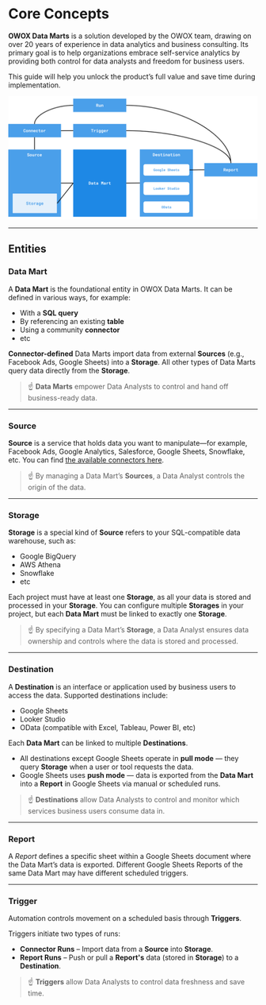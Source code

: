 # Core Concepts

**OWOX Data Marts** is a solution developed by the OWOX team, drawing on over 20 years of experience in data analytics and business consulting. Its primary goal is to help organizations embrace self-service analytics by providing both control for data analysts and freedom for business users.

This guide will help you unlock the product’s full value and save time during implementation.

![Core Concepts](../res/core-concepts.svg)

---

## Entities

### Data Mart

A **Data Mart** is the foundational entity in OWOX Data Marts. It can be defined in various ways, for example:

- With a **SQL query**
- By referencing an existing **table**
- Using a community **connector**
- etc

**Connector-defined** Data Marts import data from external **Sources** (e.g., Facebook Ads, Google Sheets) into a **Storage**.
All other types of Data Marts query data directly from the **Storage**.

> ☝️ **Data Marts** empower Data Analysts to control and hand off business-ready data.

---

### Source

**Source** is a service that holds data you want to manipulate—for example, Facebook Ads, Google Analytics, Salesforce, Google Sheets, Snowflake, etc. You can find [the available connectors here](https://docs.owox.com/#data-sources).

> ☝️ By managing a Data Mart’s **Sources**, a Data Analyst controls the origin of the data.

---

### Storage

**Storage** is a special kind of **Source** refers to your SQL-compatible data warehouse, such as:

- Google BigQuery
- AWS Athena
- Snowflake
- etc

Each project must have at least one **Storage**, as all your data is stored and processed in your **Storage**. You can configure multiple **Storages** in your project, but each **Data Mart** must be linked to exactly one **Storage**.

> ☝️ By specifying a Data Mart’s **Storage**, a Data Analyst ensures data ownership and controls where the data is stored and processed.

---

### Destination

A **Destination** is an interface or application used by business users to access the data. Supported destinations include:

- Google Sheets
- Looker Studio
- OData (compatible with Excel, Tableau, Power BI, etc)

Each **Data Mart** can be linked to multiple **Destinations**.

- All destinations except Google Sheets operate in **pull mode** — they query **Storage** when a user or tool requests the data.  
- Google Sheets uses **push mode** — data is exported from the **Data Mart** into a **Report** in Google Sheets via manual or scheduled runs.

> ☝️ **Destinations** allow Data Analysts to control and monitor which services business users consume data in.

---

### Report

A *Report* defines a specific sheet within a Google Sheets document where the Data Mart’s data is exported.
Different Google Sheets Reports of the same Data Mart may have different scheduled triggers.

---

### Trigger

Automation controls movement on a scheduled basis through **Triggers**.

Triggers initiate two types of runs:

- **Connector Runs** – Import data from a **Source** into **Storage**.  
- **Report Runs** – Push or pull a **Report's** data (stored in **Storage**) to a **Destination**.

> ☝️ **Triggers** allow Data Analysts to control data freshness and save time.
